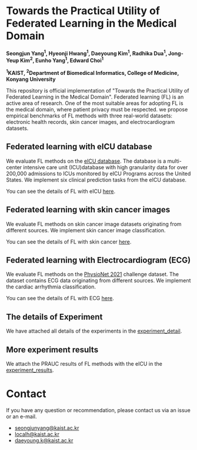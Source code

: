 # Towards the Practical Utility of Federated Learning in the Medical Domain

**Seongjun Yang<sup>1</sup>, Hyeonji Hwang<sup>1</sup>, Daeyoung Kim<sup>1</sup>, Radhika Dua<sup>1</sup>, Jong-Yeup Kim<sup>2</sup>, Eunho Yang<sup>1</sup>, Edward Choi<sup>1</sup>**

**<sup>1</sup>KAIST, <sup>2</sup>Department of Biomedical Informatics, College of Medicine, Konyang University**


This repository is official implementation of "Towards the Practical Utility of Federated Learning in the Medical Domain". Federated learning (FL) is an active area of research. One of the most suitable areas for adopting FL is the medical domain, where patient privacy must be respected. we propose empirical benchmarks of FL methods with three real-world datasets: electronic health records, skin cancer images, and electrocardiogram datasets.

  

## Federated learning with eICU database
We evaluate FL methods on the [eICU database](https://www.nature.com/articles/sdata2018178). The database is a multi-center intensive care unit (ICU)database with high granularity data for over 200,000 admissions to ICUs monitored by eICU Programs across the United States. We implement six clinical prediction tasks from the eICU database. 

You can see the details of FL with eICU [here](ehr_federated/README.md).



## Federated learning with skin cancer images
We evaluate FL methods on skin cancer image datasets originating from different sources. We implement skin cancer image classification. 

You can see the details of FL with skin cancer [here](skin_cancer_federated/README.md).

## Federated learning with Electrocardiogram (ECG)
We evaluate FL methods on the [PhysioNet 2021](https://moody-challenge.physionet.org/2021/) challenge dataset. The dataset contains ECG data originating from different sources. We implement the cardiac arrhythmia classification.

You can see the details of FL with ECG [here](ecg_federated/README.md).

## The details of Experiment
We have attached all details of the experiments in the [experiment_detail](experiment_detail/README.md).

## More experiment results
We attach the PRAUC results of FL methods with the eICU in the [experiment_results](experiment_results/README.md). 

# Contact
If you have any question or recommendation, please contact us via an issue or an e-mail.
* seongjunyang@kaist.ac.kr
* localh@kaist.ac.kr
* daeyoung.k@kaist.ac.kr
